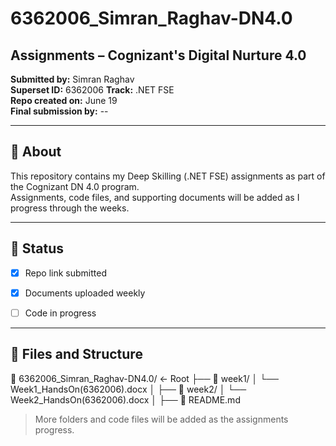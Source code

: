 # 6362006_Simran_Raghav-DN4.0
## Assignments – Cognizant's Digital Nurture 4.0

**Submitted by:** Simran Raghav  
**Superset ID:**  6362006
**Track:** .NET FSE  
**Repo created on:** June 19  
**Final submission by:** --

---

## 📌 About

This repository contains my Deep Skilling (.NET FSE) assignments as part of the Cognizant DN 4.0 program.  
Assignments, code files, and supporting documents will be added as I progress through the weeks.

---

## 📝 Status

- [X] Repo link submitted
- [X] Documents uploaded weekly
- [ ] Code in progress  


---

## 📂 Files and Structure
📁 6362006_Simran_Raghav-DN4.0/       ← Root
├── 📁 week1/
│   └── Week1_HandsOn(6362006).docx
│
├── 📁 week2/
│   └── Week2_HandsOn(6362006).docx
│
├── 📄 README.md
 
> More folders and code files will be added as the assignments progress.


